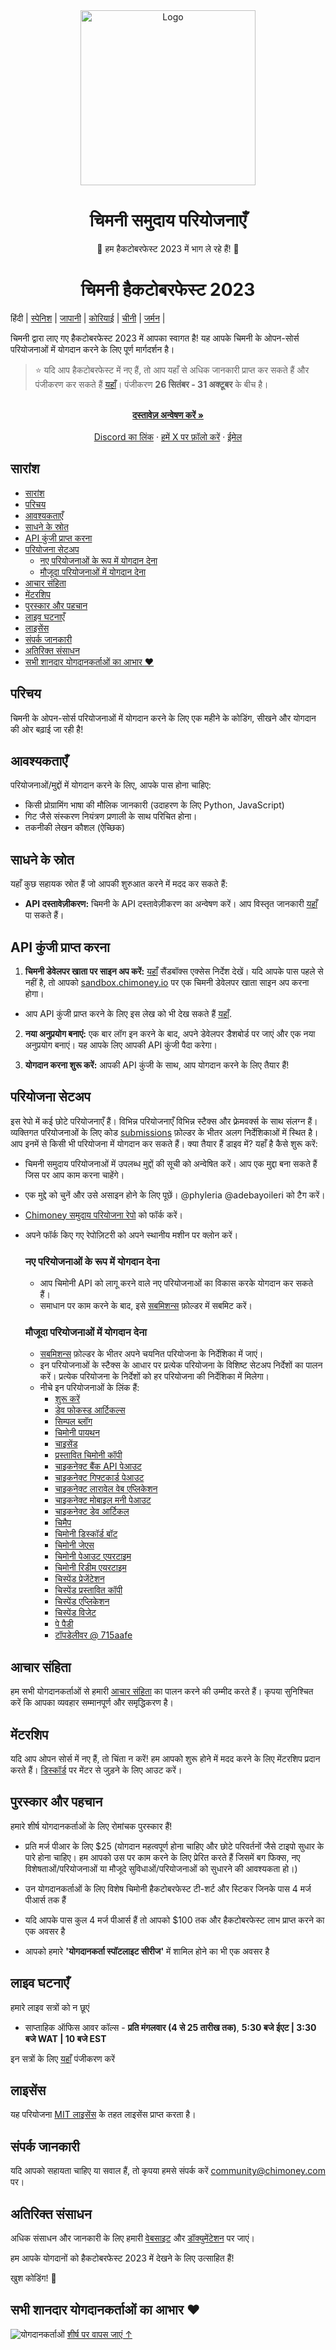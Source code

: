 <div align="center" id="initial">
  <a href="https://chimoney.io/" target="_blank">
    <picture>
      <img src="https://chimoney.io/assets/icons/chimoney-purple-logo.svg" width="280" alt="Logo"/>
    </picture>
  </a>
</div>

<h1 align="center">चिमनी समुदाय परियोजनाएँ</h1>

<p align="center">🎉 हम हैकटोबरफेस्ट 2023 में भाग ले रहे हैं! 🎉</p>

<h1 align="center">चिमनी हैकटोबरफेस्ट 2023</h1>

<!-- # चिमनी हैकटोबरफेस्ट 2023 -->

हिंदी | [स्पेनिश](README-ES.md) | [जापानी](README-JP.md) | [कोरियाई](README-KO.md) | [चीनी](README-CN.md) | [जर्मन](README-GM.md) |

चिमनी द्वारा लाए गए हैकटोबरफेस्ट 2023 में आपका स्वागत है! यह आपके चिमनी के ओपन-सोर्स परियोजनाओं में योगदान करने के लिए पूर्ण मार्गदर्शन है।

> ⭐️ यदि आप हैकटोबरफेस्ट में नए हैं, तो आप यहाँ से अधिक जानकारी प्राप्त कर सकते हैं और पंजीकरण कर सकते हैं [यहाँ](https://hacktoberfest.com/participation/)। पंजीकरण **26 सितंबर - 31 अक्टूबर** के बीच है।

<p align="center">
  <br />
  <a href="https://chimoney.readme.io/reference/introduction" rel="dofollow"><strong>दस्तावेज़ अन्वेषण करें »</strong></a>
  <br />
  <br />
  <a href="https://discord.gg/Q3peDrPG95">Discord का लिंक</a>
  ·
  <a href="https://x.com/chimoney_io">हमें X पर फ़ॉलो करें</a>
  ·
  <a href="mailto:community@chimoney.com">ईमेल</a>
</p>

## सारांश

- [सारांश](#सारांश)
- [परिचय](#परिचय)
- [आवश्यकताएँ](#आवश्यकताएँ)
- [साधने के स्रोत](#साधने-के-स्रोत)
- [API कुंजी प्राप्त करना](#api-कुंजी-प्राप्त-करना)
- [परियोजना सेटअप](#परियोजना-सेटअप)
  - [नए परियोजनाओं के रूप में योगदान देना](#नए-परियोजनाओं-के-रूप-में-योगदान-देना)
  - [मौजूदा परियोजनाओं में योगदान देना](#मौजूदा-परियोजनाओं-में-योगदान-देना)
- [आचार संहिता](#आचार-संहिता)
- [मेंटरशिप](#मेंटरशिप)
- [पुरस्कार और पहचान](#पुरस्कार-और-पहचान)
- [लाइव घटनाएँ](#लाइव-घटनाएँ)
- [लाइसेंस](#लाइसेंस)
- [संपर्क जानकारी](#संपर्क-जानकारी)
- [अतिरिक्त संसाधन](#अतिरिक्त-संसाधन)
- [सभी शानदार योगदानकर्ताओं का आभार :heart:](#सभी-शानदार-योगदानकर्ताओं-का-आभार-heart)

## परिचय

चिमनी के ओपन-सोर्स परियोजनाओं में योगदान करने के लिए एक महीने के कोडिंग, सीखने और योगदान की ओर बढ़ाई जा रही है!

## आवश्यकताएँ

परियोजनाओं/मुद्दों में योगदान करने के लिए, आपके पास होना चाहिए:

- किसी प्रोग्रामिंग भाषा की मौलिक जानकारी (उदाहरण के लिए Python, JavaScript)
- गिट जैसे संस्करण नियंत्रण प्रणाली के साथ परिचित होना।
- तकनीकी लेखन कौशल (ऐच्छिक)

## साधने के स्रोत

यहाँ कुछ सहायक स्रोत हैं जो आपकी शुरुआत करने में मदद कर सकते हैं:

- **API दस्तावेज़ीकरण:** चिमनी के API दस्तावेज़ीकरण का अन्वेषण करें। आप विस्तृत जानकारी [यहाँ](https://chimoney.readme.io/reference/introduction) पा सकते हैं।

## API कुंजी प्राप्त करना

1. **चिमनी डेवेलपर खाता पर साइन अप करें:** [यहाँ](https://sandbox.chimoney.io/developers) सैंडबॉक्स एक्सेस निर्देश देखें। यदि आपके पास पहले से नहीं है, तो आपको [sandbox.chimoney.io](https://chimoney.readme.io/reference/sandbox-environment) पर एक चिमनी डेवेलपर खाता साइन अप करना होगा।

- आप API कुंजी प्राप्त करने के लिए इस लेख को भी देख सकते हैं [यहाँ](https://community-chimoney.hashnode.dev/getting-started-with-chimoneys-api-chiconnect).

2. **नया अनुप्रयोग बनाएं:** एक बार लॉग इन करने के बाद, अपने डेवेलपर डैशबोर्ड पर जाएं और एक नया अनुप्रयोग बनाएं। यह आपके लिए आपकी API कुंजी पैदा करेगा।

5. **योगदान करना शुरू करें:** आपकी API कुंजी के साथ, आप योगदान करने के लिए तैयार हैं!

## परियोजना सेटअप

इस रेपो में कई छोटे परियोजनाएँ हैं। विभिन्न परियोजनाएँ विभिन्न स्टैक्स और फ़्रेमवर्क्स के साथ संलग्न हैं। व्यक्तिगत परियोजनाओं के लिए कोड [submissions](https://github.com/Chimoney/chimoney-community-projects/tree/main/submissions) फ़ोल्डर के भीतर अलग निर्देशिकाओं में स्थित है। आप इनमें से किसी भी परियोजना में योगदान कर सकते हैं। क्या तैयार हैं डाइव में? यहाँ है कैसे शुरू करें:

- चिमनी समुदाय परियोजनाओं में उपलब्ध [मुद्दों](https://github.com/Chimoney/chimoney-community-projects/issues) की सूची को अन्वेषित करें। आप एक मुद्दा बना सकते हैं जिस पर आप काम करना चाहेंगे।
- एक मुद्दे को चुनें और उसे असाइन होने के लिए पूछें। @phyleria @adebayoileri को टैग करें।
- [Chimoney समुदाय परियोजना रेपो](https://github.com/Chimoney/chimoney-community-projects.git) को फॉर्क करें।
- अपने फॉर्क किए गए रेपोज़िटरी को अपने स्थानीय मशीन पर क्लोन करें।

  ### नए परियोजनाओं के रूप में योगदान देना
    - आप चिमोनी API को लागू करने वाले नए परियोजनाओं का विकास करके योगदान कर सकते हैं।
    - समाधान पर काम करने के बाद, इसे [सबमिशन्स](https://github.com/Chimoney/chimoney-community-projects/tree/main/submissions) फ़ोल्डर में सबमिट करें।
  ### मौजूदा परियोजनाओं में योगदान देना
    - [सबमिशन्स](https://github.com/Chimoney/chimoney-community-projects/tree/main/submissions) फ़ोल्डर के भीतर अपने चयनित परियोजना के निर्देशिका में जाएं।
    - इन परियोजनाओं के स्टैक्स के आधार पर प्रत्येक परियोजना के विशिष्ट सेटअप निर्देशों का पालन करें। प्रत्येक परियोजना के निर्देशों को हर परियोजना की निर्देशिका में मिलेगा।
    - नीचे इन परियोजनाओं के लिंक हैं:
      - [शुरू करें](https://github.com/Chimoney/chimoney-community-projects/tree/main/submissions/GetStarted)
      - [डेव फोकस्ड आर्टिकल्स](https://github.com/Chimoney/chimoney-community-projects/tree/main/submissions/Dev%20focused%20articles)
      - [सिम्पल ब्लॉग](https://github.com/Chimoney/chimoney-community-projects/tree/main/submissions/simple_blog)
      - [चिमोनी पायथन](https://github.com/Chimoney/chimoney-community-projects/tree/main/submissions/Chimoney-Python)
      - [चाइसेंड](https://github.com/Chimoney/chimoney-community-projects/tree/main/submissions/Chisend)
      - [प्रस्तावित चिमोनी कॉपी](https://github.com/Chimoney/chimoney-community-projects/tree/main/submissions/Proposed-Chimoney-Copy)
      - [चाइकनेक्ट बैंक API पेआउट](https://github.com/Chimoney/chimoney-community-projects/tree/main/submissions/chiconnect-bank-api-payout)
      - [चाइकनेक्ट गिफ्टकार्ड पेआउट](https://github.com/Chimoney/chimoney-community-projects/tree/main/submissions/chiconnect-giftcard-payout)
      - [चाइकनेक्ट लारावेल वेब एप्लिकेशन](https://github.com/Chimoney/chimoney-community-projects/tree/main/submissions/chiconnect-laravel-web-app)
      - [चाइकनेक्ट मोबाइल मनी पेआउट](https://github.com/Chimoney/chimoney-community-projects/tree/main/submissions/chiconnect-mobile-money-payout)
      - [चाइकनेक्ट डेव आर्टिकल](https://github.com/Chimoney/chimoney-community-projects/tree/main/submissions/chiconnect_dev_article)
      - [चिमैप](https://github.com/Chimoney/chimoney-community-projects/tree/main/submissions/chimap)
      - [चिमोनी डिस्कॉर्ड बॉट](https://github.com/Chimoney/chimoney-community-projects/tree/main/submissions/chimoney-discord-bot)
      - [चिमोनी जेएस](https://github.com/Chimoney/chimoney-community-projects/tree/main/submissions/chimoney-js)
      - [चिमोनी पेआउट एयरटाइम](https://github.com/Chimoney/chimoney-community-projects/tree/main/submissions/chimoney-payout-airtime)
      - [चिमोनी रिडीम एयरटाइम](https://github.com/Chimoney/chimoney-community-projects/tree/main/submissions/chimoney-redeem-airtime)
      - [चिस्पेंड प्रेजेंटेशन](https://github.com/Chimoney/chimoney-community-projects/tree/main/submissions/chispend-presentation)
      - [चिस्पेंड प्रस्तावित कॉपी](https://github.com/Chimoney/chimoney-community-projects/tree/main/submissions/chispend-proposed-copy)
      - [चिस्पेंड एप्लिकेशन](https://github.com/Chimoney/chimoney-community-projects/tree/main/submissions/chispend_app)
      - [चिस्पेंड विजेट](https://github.com/Chimoney/chimoney-community-projects/tree/main/submissions/chispend_widget)
      - [पे पैडी](https://github.com/Chimoney/chimoney-community-projects/tree/main/submissions/pay-paddy)
      - [टॉपडेलीवर @ 715aafe](https://github.com/KelvinNjiraini/TopDelivr/tree/715aafe5f78a5ea29634f80be1ceb0983fa86558)

## आचार संहिता

हम सभी योगदानकर्ताओं से हमारी [आचार संहिता](https://github.com/Chimoney/chimoney-community-projects/blob/main/CODE_OF_CONDUCT.md) का पालन करने की उम्मीद करते हैं। कृपया सुनिश्चित करें कि आपका व्यवहार सम्मानपूर्ण और समृद्धिकरण है।

## मेंटरशिप

यदि आप ओपन सोर्स में नए हैं, तो चिंता न करें! हम आपको शुरू होने में मदद करने के लिए मेंटरशिप प्रदान करते हैं। [डिस्कॉर्ड](https://discord.gg/Q3peDrPG95) पर मेंटर से जुड़ने के लिए आउट करें।

## पुरस्कार और पहचान

हमारे शीर्ष योगदानकर्ताओं के लिए रोमांचक पुरस्कार हैं!

- प्रति मर्ज पीआर के लिए $25 (योगदान महत्वपूर्ण होना चाहिए और छोटे परिवर्तनों जैसे टाइपो सुधार के पारे होना चाहिए। हम आपको उस पर काम करने के लिए प्रेरित करते हैं जिसमें बग फिक्स, नए विशेषताओं/परियोजनाओं या मौजूदे सुविधाओं/परियोजनाओं को सुधारने की आवश्यकता हो।)
- उन योगदानकर्ताओं के लिए विशेष चिमोनी हैकटोबरफेस्ट टी-शर्ट और स्टिकर जिनके पास 4 मर्ज पीआर्स तक हैं

- यदि आपके पास कुल 4 मर्ज पीआर्स हैं तो आपको $100 तक और हैकटोबरफेस्ट लाभ प्राप्त करने का एक अवसर है

- आपको हमारे **'योगदानकर्ता स्पॉटलाइट सीरीज'** में शामिल होने का भी एक अवसर है

## लाइव घटनाएँ

हमारे लाइव सत्रों को न छूएं

- साप्ताहिक ऑफिस आवर कॉल्स - **प्रति मंगलवार (4 से 25 तारीख तक)**, **5:30 बजे ईएट | 3:30 बजे WAT | 10 बजे EST**

इन सत्रों के लिए [यहाँ](https://forms.gle/aNyegaMbbuHtKoRV8) पंजीकरण करें

## लाइसेंस

यह परियोजना [MIT लाइसेंस](https://github.com/Chimoney/chimoney-community-projects/blob/main/LICENSE) के तहत लाइसेंस प्राप्त करता है।

## संपर्क जानकारी

यदि आपको सहायता चाहिए या सवाल हैं, तो कृपया हमसे संपर्क करें [community@chimoney.com](mailto:community@chimoney.com) पर।

## अतिरिक्त संसाधन

अधिक संसाधन और जानकारी के लिए हमारी [वेबसाइट](https://chimoney.io/) और [डॉक्युमेंटेशन](https://chimoney.readme.io/reference/introduction) पर जाएं।


हम आपके योगदानों को हैकटोबरफेस्ट 2023 में देखने के लिए उत्साहित हैं!

खुश कोडिंग! 🚀

## सभी शानदार योगदानकर्ताओं का आभार :heart:
![योगदानकर्ताओं](https://contrib.rocks/image?repo=Chimoney/chimoney-community-projects)
[शीर्ष पर वापस जाएं &uparrow;](#initial)


